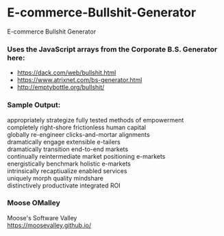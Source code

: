 # E-commerce-Bullshit-Generator
E-commerce Bullshit Generator

### Uses the JavaScript arrays from the Corporate B.S. Generator here:
* https://dack.com/web/bullshit.html
* https://www.atrixnet.com/bs-generator.html
* http://emptybottle.org/bullshit/


### Sample Output:
appropriately strategize fully tested methods of empowerment
<br>completely right-shore frictionless human capital
<br>globally re-engineer clicks-and-mortar alignments
<br>dramatically engage extensible e-tailers
<br>dramatically transition end-to-end markets
<br>continually reintermediate market positioning e-markets
<br>energistically benchmark holistic e-markets
<br>intrinsically recaptiualize enabled services
<br>uniquely morph quality mindshare
<br>distinctively productivate integrated ROI


### Moose OMalley
Moose's Software Valley
<br>https://moosevalley.github.io/

